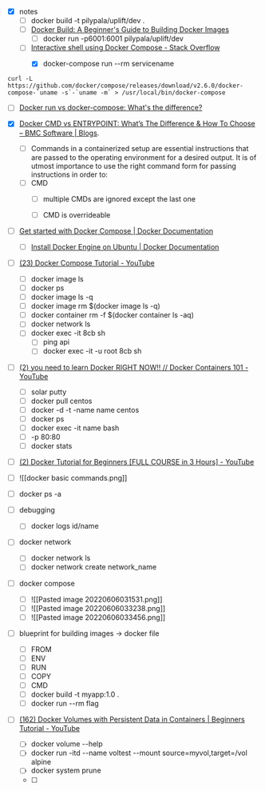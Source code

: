 - [x] notes
	- [ ] docker build -t pilypala/uplift/dev .
	- [ ] [Docker Build: A Beginner's Guide to Building Docker Images](https://stackify.com/docker-build-a-beginners-guide-to-building-docker-images/)
		- [ ] docker run -p6001:6001 pilypala/uplift/dev
	- [ ] [Interactive shell using Docker Compose - Stack Overflow](https://stackoverflow.com/questions/36249744/interactive-shell-using-docker-compose)
		- [x] docker-compose run --rm servicename

		
		
```
curl -L https://github.com/docker/compose/releases/download/v2.6.0/docker-compose-`uname -s`-`uname -m` > /usr/local/bin/docker-compose
```


- [ ] [Docker run vs docker-compose: What's the difference?](https://www.theserverside.com/blog/Coffee-Talk-Java-News-Stories-and-Opinions/Docker-run-vs-docker-compose-Whats-the-difference)
	

- [x] [Docker CMD vs ENTRYPOINT: What’s The Difference & How To Choose – BMC Software | Blogs](https://www.bmc.com/blogs/docker-cmd-vs-e}ntrypoint/).
	- [ ] Commands in a containerized setup are essential instructions that are passed to the operating environment for a desired output. It is of utmost importance to use the right command form for passing instructions in order to:
	- [ ] CMD
		- [ ] multiple CMDs are ignored except the last one
		- [ ] CMD is overrideable

	

- [ ] [Get started with Docker Compose | Docker Documentation](https://docs.docker.com/compose/gettingstarted/)
	- [ ] [Install Docker Engine on Ubuntu | Docker Documentation](https://docs.docker.com/engine/install/ubuntu/)
- [ ] [(23) Docker Compose Tutorial - YouTube](https://www.youtube.com/watch?v=HG6yIjZapSA)
	- [ ] docker image ls
	- [ ] docker ps
	- [ ] docker image ls -q
	- [ ] docker image rm $(docker image ls -q)
	- [ ] docker container rm -f $(docker container ls -aq)
	- [ ] docker network ls
	- [ ] docker exec  -it  8cb sh
		- [ ] ping api
		- [ ] docker exec  -it -u root 8cb sh

- [ ] [(2) you need to learn Docker RIGHT NOW!! // Docker Containers 101 - YouTube](https://www.youtube.com/watch?v=eGz9DS-aIeY)
	- [ ] solar putty
	- [ ] docker pull centos
	- [ ] docker -d -t -name name centos
	- [ ] docker ps
	- [ ] docker exec -it name bash
	- [ ] -p 80:80
	- [ ] docker stats

- [ ] [(2) Docker Tutorial for Beginners [FULL COURSE in 3 Hours] - YouTube](https://www.youtube.com/watch?v=3c-iBn73dDE)
- [ ] ![[docker basic commands.png]]
- [ ] docker ps -a
- [ ] debugging
	- [ ] docker logs id/name
- [ ] docker network
	- [ ] docker network ls
	- [ ] docker network create network_name
- [ ] docker compose
	- [ ] ![[Pasted image 20220606031531.png]]
	- [ ] ![[Pasted image 20220606033238.png]]
	- [ ] ![[Pasted image 20220606033456.png]]
- [ ] blueprint for building images -> docker file
	- [ ] FROM
	- [ ] ENV
	- [ ] RUN
	- [ ] COPY
	- [ ] CMD
	- [ ] docker build -t myapp:1.0 . 
	- [ ] docker run --rm flag

- [ ] [(162) Docker Volumes with Persistent Data in Containers | Beginners Tutorial - YouTube](https://www.youtube.com/watch?v=OrQLrqQm4M0)
	- [ ] docker volume --help
	- [ ] docker run -itd --name voltest --mount source=myvol,target=/vol alpine
	- [ ] docker system prune
	- [ ] 
	